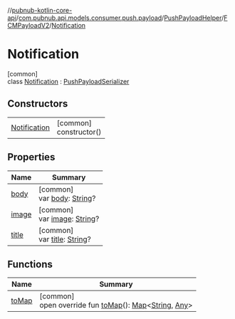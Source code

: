 //[pubnub-kotlin-core-api](../../../../../index.md)/[com.pubnub.api.models.consumer.push.payload](../../../index.md)/[PushPayloadHelper](../../index.md)/[FCMPayloadV2](../index.md)/[Notification](index.md)

# Notification

[common]\
class [Notification](index.md) : [PushPayloadSerializer](../../../-push-payload-serializer/index.md)

## Constructors

| | |
|---|---|
| [Notification](-notification.md) | [common]<br>constructor() |

## Properties

| Name | Summary |
|---|---|
| [body](body.md) | [common]<br>var [body](body.md): [String](https://kotlinlang.org/api/core/kotlin-stdlib/kotlin/-string/index.html)? |
| [image](image.md) | [common]<br>var [image](image.md): [String](https://kotlinlang.org/api/core/kotlin-stdlib/kotlin/-string/index.html)? |
| [title](title.md) | [common]<br>var [title](title.md): [String](https://kotlinlang.org/api/core/kotlin-stdlib/kotlin/-string/index.html)? |

## Functions

| Name | Summary |
|---|---|
| [toMap](to-map.md) | [common]<br>open override fun [toMap](to-map.md)(): [Map](https://kotlinlang.org/api/core/kotlin-stdlib/kotlin.collections/-map/index.html)&lt;[String](https://kotlinlang.org/api/core/kotlin-stdlib/kotlin/-string/index.html), [Any](https://kotlinlang.org/api/core/kotlin-stdlib/kotlin/-any/index.html)&gt; |
